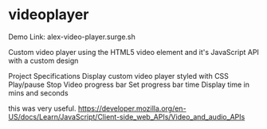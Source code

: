 # videoplayer
Demo Link: alex-video-player.surge.sh

Custom video player using the HTML5 video element and it's JavaScript API with a custom design


Project Specifications
Display custom video player styled with CSS
Play/pause
Stop
Video progress bar
Set progress bar time
Display time in mins and seconds

this was very useful.
https://developer.mozilla.org/en-US/docs/Learn/JavaScript/Client-side_web_APIs/Video_and_audio_APIs
